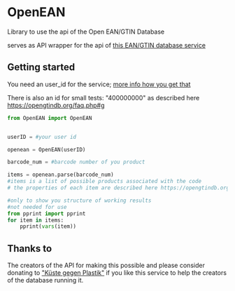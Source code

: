 # OpenEAN
Library to use the api of the Open EAN/GTIN Database

serves as API wrapper for the api of [this EAN/GTIN database service](https://opengtindb.org/)

## Getting started
You need an user_id for the service; [more info how you get that](https://opengtindb.org/userid.php)

There is also an id for small tests: "400000000" as described here https://opengtindb.org/faq.php#g

```python
from OpenEAN import OpenEAN


userID = #your user id

openean = OpenEAN(userID)

barcode_num = #barcode number of you product

items = openean.parse(barcode_num)
#items is a list of possible products associated with the code
# the properties of each item are described here https://opengtindb.org/api.php

#only to show you structure of working results
#not needed for use
from pprint import pprint
for item in items:
    pprint(vars(item))
```

## Thanks to
The creators of the API for making this possible and please consider donating to ["Küste gegen Plastik"](https://www.kueste-gegen-plastik.de/unterstuetzen/) if you like this service to help the creators of the database running it.